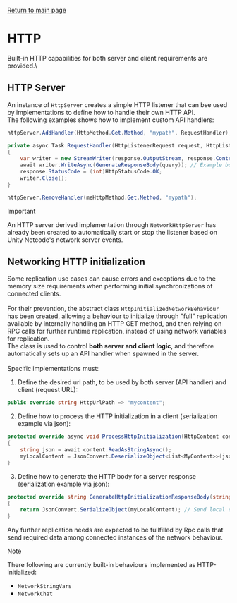 [Return to main page](../)

# HTTP
Built-in HTTP capabilities for both server and client requirements are provided.\

## HTTP Server
An instance of `HttpServer` creates a simple HTTP listener that can bse used by implementations to define how to handle their own HTTP API.\
The following examples shows how to implement custom API handlers:
```C#
httpServer.AddHandler(HttpMethod.Get.Method, "mypath", RequestHandler);
```
```C#
private async Task RequestHandler(HttpListenerRequest request, HttpListenerResponse response, string query)
{
    var writer = new StreamWriter(response.OutputStream, response.ContentEncoding);
    await writer.WriteAsync(GenerateResponseBody(query)); // Example body
    response.StatusCode = (int)HttpStatusCode.OK;
    writer.Close();
}
```
```C#
httpServer.RemoveHandler(meHttpMethod.Get.Method, "mypath");
```
> [!IMPORTANT]
> An HTTP server derived implementation through `NetworkHttpServer` has already been created to automatically start or stop the listener based on Unity Netcode's network server events.

## Networking HTTP initialization
Some replication use cases can cause errors and exceptions due to the memory size requirements when performing initial synchronizations of connected clients.\
\
For their prevention, the abstract class `HttpInitializedNetworkBehaviour` has been created, 
allowing a behaviour to initialize through "full" replication available by internally handling an HTTP GET method, and then relying on RPC calls for further runtime replication, instead of using network variables for replication.\
The class is used to control **both server and client logic**, and therefore automatically sets up an API handler when spawned in the server.\
\
Specific implementations must:
1. Define the desired url path, to be used by both server (API handler) and client (request URL):
```C#
public override string HttpUrlPath => "mycontent";
```
2. Define how to process the HTTP initialization in a client (serialization example via json):
```C#
protected override async void ProcessHttpInitialization(HttpContent content)
{
    string json = await content.ReadAsStringAsync();
    myLocalContent = JsonConvert.DeserializeObject<List<MyContent>>(json);
}
```
3. Define how to generate the HTTP body for a server response (serialization example via json):
```C#
protected override string GenerateHttpInitializationResponseBody(string query)
{
    return JsonConvert.SerializeObject(myLocalContent); // Send local content from the server
}
```
Any further replication needs are expected to be fullfilled by Rpc calls that send required data among connected instances of the network behaviour.
> [!NOTE]
> There following are currently built-in behaviours implemented as HTTP-initialized:
> - `NetworkStringVars`
> - `NetworkChat`
